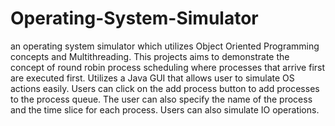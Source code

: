 # Operating-System-Simulator
an operating system simulator which utilizes Object Oriented Programming concepts and Multithreading.
This projects aims to demonstrate the concept of round robin process scheduling where processes that arrive first are executed first.
Utilizes a Java GUI that allows user to simulate OS actions easily. Users can click on the add process button to add processes to the process queue. 
The user can also specify the name of the process and the time slice for each process. Users can also simulate IO operations.
